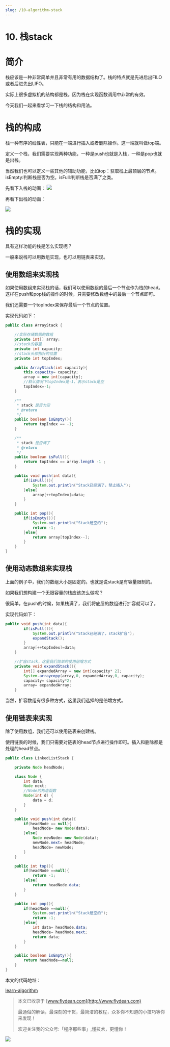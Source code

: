 ```yaml
---
slug: /10-algorithm-stack
---
```


# 10. 栈stack

# 简介

栈应该是一种非常简单并且非常有用的数据结构了。栈的特点就是先进后出FILO或者后进先出LIFO。

实际上很多虚拟机的结构都是栈。因为栈在实现函数调用中非常的有效。

今天我们一起来看学习一下栈的结构和用法。

# 栈的构成

栈一种有序的线性表，只能在一端进行插入或者删除操作。这一端就叫做top端。

定义一个栈，我们需要实现两种功能，一种是push也就是入栈，一种是pop也就是出栈。

当然我们也可以定义一些其他的辅助功能，比如top：获取栈上最顶层的节点。isEmpty:判断栈是否为空。isFull:判断栈是否满了之类。

先看下入栈的动画：
![](https://img-blog.csdnimg.cn/20200712230940583.gif)

再看下出栈的动画：

![](https://img-blog.csdnimg.cn/2020071223093139.gif)

# 栈的实现

具有这样功能的栈是怎么实现呢？

一般来说栈可以用数组实现，也可以用链表来实现。

## 使用数组来实现栈

如果使用数组来实现栈的话，我们可以使用数组的最后一个节点作为栈的head。这样在push和pop栈的操作的时候，只需要修改数组中的最后一个节点即可。

我们还需要一个topIndex来保存最后一个节点的位置。

实现代码如下：

~~~java
public class ArrayStack {

    //实际存储数据的数组
    private int[] array;
    //stack的容量
    private int capacity;
    //stack头部指针的位置
    private int topIndex;

    public ArrayStack(int capacity){
        this.capacity= capacity;
        array = new int[capacity];
        //默认情况下topIndex是-1，表示stack是空
        topIndex=-1;
    }

    /**
     * stack 是否为空
     * @return
     */
    public boolean isEmpty(){
        return topIndex == -1;
    }

    /**
     * stack 是否满了
     * @return
     */
    public boolean isFull(){
        return topIndex == array.length -1 ;
    }

    public void push(int data){
        if(isFull()){
            System.out.println("Stack已经满了，禁止插入");
        }else{
            array[++topIndex]=data;
        }
    }

    public int pop(){
        if(isEmpty()){
            System.out.println("Stack是空的");
            return -1;
        }else{
            return array[topIndex--];
        }
    }
}
~~~

## 使用动态数组来实现栈

上面的例子中，我们的数组大小是固定的。也就是说stack是有容量限制的。

如果我们想构建一个无限容量的栈应该怎么做呢？

很简单，在push的时候，如果栈满了，我们将底层的数组进行扩容就可以了。

实现代码如下：

~~~java
public void push(int data){
        if(isFull()){
            System.out.println("Stack已经满了，stack扩容");
            expandStack();
        }
        array[++topIndex]=data;
    }

    //扩容stack，这里我们简单的使用倍增方式
    private void expandStack(){
        int[] expandedArray = new int[capacity* 2];
        System.arraycopy(array,0, expandedArray,0, capacity);
        capacity= capacity*2;
        array= expandedArray;
    }
~~~

当然，扩容数组有很多种方式，这里我们选择的是倍增方式。

## 使用链表来实现

除了使用数组，我们还可以使用链表来创建栈。

使用链表的时候，我们只需要对链表的head节点进行操作即可。插入和删除都是处理的head节点。

~~~java
public class LinkedListStack {

    private Node headNode;

    class Node {
        int data;
        Node next;
        //Node的构造函数
        Node(int d) {
            data = d;
        }
    }

    public void push(int data){
        if(headNode == null){
            headNode= new Node(data);
        }else{
            Node newNode= new Node(data);
            newNode.next= headNode;
            headNode= newNode;
        }
    }

    public int top(){
        if(headNode ==null){
            return -1;
        }else{
            return headNode.data;
        }
    }

    public int pop(){
        if(headNode ==null){
            System.out.println("Stack是空的");
            return -1;
        }else{
            int data= headNode.data;
            headNode= headNode.next;
            return data;
        }
    }

    public boolean isEmpty(){
        return headNode==null;
    }
}
~~~

本文的代码地址：

[learn-algorithm](https://github.com/ddean2009/learn-algorithm)

> 本文已收录于 [www.flydean.com](http://www.flydean.com)
>
> 最通俗的解读，最深刻的干货，最简洁的教程，众多你不知道的小技巧等你来发现！
> 
> 欢迎关注我的公众号:「程序那些事」,懂技术，更懂你！

![](https://img-blog.csdnimg.cn/20200709152618916.png)
